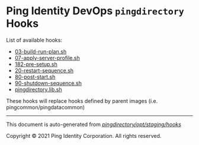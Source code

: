 
# Ping Identity DevOps `pingdirectory` Hooks
List of available hooks:
* [03-build-run-plan.sh](03-build-run-plan.sh.md)
* [07-apply-server-profile.sh](07-apply-server-profile.sh.md)
* [182-pre-setup.sh](182-pre-setup.sh.md)
* [20-restart-sequence.sh](20-restart-sequence.sh.md)
* [80-post-start.sh](80-post-start.sh.md)
* [90-shutdown-sequence.sh](90-shutdown-sequence.sh.md)
* [pingdirectory.lib.sh](pingdirectory.lib.sh.md)

These hooks will replace hooks defined by parent images (i.e. pingcommon/pingdatacommon)

---
This document is auto-generated from _[pingdirectory/opt/staging/hooks](https://github.com/pingidentity/pingidentity-docker-builds/blob/master/pingdirectory/opt/staging/hooks)_

Copyright © 2021 Ping Identity Corporation. All rights reserved.
